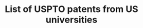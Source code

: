---
layout: default
cost: None
description: Using cross-state panel and cross-U.S. commuting-zone data to look at
  the relationship between innovation, top income inequality and social mobility.
  From the paper "Innovation and Top Income Inequality" (Aghion, Akcigit, Bergeaud,
  Blundell, Hémous). This dataset lists all USPTO patents from 1969 to 2016 whose
  assignee is a univeristy and give the name and state of this university (originally
  taken from USPTO and improved).
doi: https://doi.org/10.1093/restud/rdy027
last_edit: Mon, 19 Jun 2023 16:40:16 GMT
location: https://sites.google.com/site/abergeaudeco/data?authuser=0
maintained_by: Contact maintainer through Dataverse
open_access: 'TRUE'
record_creation_timestamp: 08/17/2021, 09:11:41
related_publications: https://academic.oup.com/restud/article/86/1/1/5026613
shortname: us_university_patents
tags:
- inequality
- geography
- social mobility
- patents
terms_of_use: ' CC0 1.0'
timeframe: 1969-2016
title: List of USPTO patents from US universities
uuid: f61ebc77-4082-43c5-ae60-383a756ce308
versioning: 'FALSE'
---